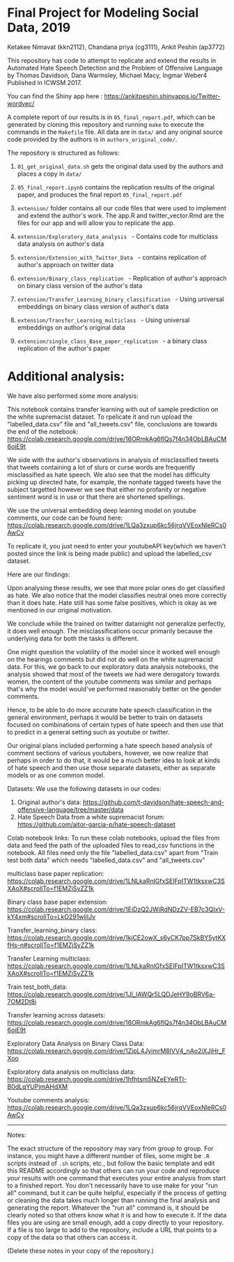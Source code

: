# Final Project for Modeling Social Data, 2019

Ketakee Nimavat (kkn2112), Chandana priya (cg3111), Ankit Peshin (ap3772)

This repository has code to attempt to replicate and extend the results in Automated Hate Speech Detection and the Problem of Offensive Language by Thomas Davidson, Dana Warmsley, Michael Macy, Ingmar Weber4 Published in ICWSM 2017.

You can find the Shiny app here :  https://ankitpeshin.shinyapps.io/Twitter-wordvec/

A complete report of our results is in `05_final_report.pdf`, which can be generated by cloning this repository and running `make` to execute the commands in the `Makefile` file. All data are in `data/` and any original source code provided by the authors is in `authors_original_code/`.

The repository is structured as follows:

1. `01_get_original_data.sh` gets the original data used by the authors and places a copy in `data/`

2. `05_final_report.ipynb` contains the replication results of the original paper, and produces the final report `05_final_report.pdf`

3. `extension/` folder contains all our code files that were used to implement and extend the author's work. The app.R and twitter_vector.Rmd are the files for our app and will allow you to replicate the app.  

4. `extension/Exploratory_data_analysis ` - Contains code for multiclass data analysis on author's data

5. `extension/Extension_with_Twitter_Data ` - contains replication of author's approach on twitter data

6. `extension/Binary_class_replication ` - Replication of author's approach on binary class version of the author's data

7. `extension/Transfer_Learning_binary_classification ` - Using universal embeddings on binary class version of author's data

8. `extension/Transfer_Learning_multiclass ` - Using universal embeddings on author's original data

9. `extension/single_class_Base_paper_replication ` - a binary class replication of the author's paper


# Additional analysis:

We have also performed some more analysis:

This notebook contains transfer learning with out of sample prediction on the white supremacist dataset. To rpelicate it and run upload the "labelled_data.csv" file and "all_tweets.csv" file, conclusions are towards the end of the notebook:
https://colab.research.google.com/drive/16ORmkAg6flQs7f4n34ObLBAuCM6oiE9t

We side with the author's observations in analysis of misclassified tweets that tweets containing a lot of slurs or curse words are frequently misclassified as hate speech.
We also see that the model has difficulty picking up directed hate, for example, the nonhate tagged tweets have the subject targetted however we see that either no profanity or negative sentiment word is in use or that there are shortened spellings.

We use the universal embedding deep learning model on youtube comments, our code can be found here:
https://colab.research.google.com/drive/1LQa3zxup6kc56jrqVVEoxNleRCs0AwCv

To replicate it, you just need to enter your youtubeAPI key(which we haven't posted since the link is being made public) and upload the labelled_csv dataset.

Here are our findings:

Upon analysing these results, we see that more polar ones do get classified as hate. We also notice that the model classifies neutral ones more correctly than it does hate. Hate still has some false positives, which is okay as we mentioned in our original motivation.

We conclude while the trained on twitter datamight not generalize perfectly, it does well enough. The misclassifications occur primarily because the underlying data for both the tasks is different.

One might question the volatility of the model since it worked well enough on the hearings comments but did not do well on the white supremacist data. For this, we go back to our exploratory data analysis notebooks, the analysis showed that most of the tweets we had were derogatory towards women, the content of the youtube comments was similar and perhaps that's why the model would've performed reasonably better on the gender comments.  

Hence, to be able to do more accurate hate speech classification in the general environment, perhaps it would be better to train on datasets focused on combinations of certain types of hate speech and then use that to predict in a general setting such as youtube or twitter. 

Our original plans included performing a hate speech based analysis of comment sections of various youtubers, however, we now realize that perhaps in order to do that, it would be a much better idea to look at kinds of hate speech and then use those separate datasets, either as separate models or as one common model. 



Datasets:
We use the following datasets in our codes:
1. Original author's data: https://github.com/t-davidson/hate-speech-and-offensive-language/tree/master/data
2. Hate Speech Data from a white supremacist forum: https://github.com/aitor-garcia-p/hate-speech-dataset

Colab notebook links:
To run these colab notebooks, upload the files from data and feed the path of the uploaded files to read_csv functions in the notebook.
All files need only the file "labelled_data.csv" apart from "Train test both data" which needs "labelled_data.csv" and "all_tweets.csv"

multiclass base paper replication: https://colab.research.google.com/drive/1LNLkaRnlGfxSEIFpITW1tksxwC3SXAoX#scrollTo=f1EMZjSyZZ1k	

Binary class base paper extension: https://colab.research.google.com/drive/1EjDzQ2JWiRdNDzZV-EB7c3QIxV-kY4xm#scrollTo=LkO291wljIJv	

Transfer_learning_binary class: https://colab.research.google.com/drive/1kjCE2owX_s6yCK7pp7SkBY5ytKXfHs-n#scrollTo=f1EMZjSyZZ1k	

Transfer Learning multiclass: https://colab.research.google.com/drive/1LNLkaRnlGfxSEIFpITW1tksxwC3SXAoX#scrollTo=f1EMZjSyZZ1k	

Train test_both_data: https://colab.research.google.com/drive/1Jl_IAWQr5LQDJeHY9oBRV6a-7OM2Dt8i	

Transfer learning across datasets: https://colab.research.google.com/drive/16ORmkAg6flQs7f4n34ObLBAuCM6oiE9t

Exploratory Data Analysis on Binary Class Data: https://colab.research.google.com/drive/1ZipL4JyimrM8lVV4_nAo2iXJiHr_FXoo	

Exploratory data analysis on multiclass data: https://colab.research.google.com/drive/1hfhtsm5NZeEYeRTI-B0dLqYUPjmAHdXM	

Youtube comments analysis: https://colab.research.google.com/drive/1LQa3zxup6kc56jrqVVEoxNleRCs0AwCv


----

Notes:

The exact structure of the repository may vary from group to group. For instance, you might have a different number of files, some might be `.R` scripts instead of `.sh` scripts, etc., but follow the basic template and edit this README accordingly so that others can run your code and reproduce _your_ results with one command that executes your entire analysis from start to a finished report. You don't necessarily have to use make for your "run all" command, but it can be quite helpful, especially if the process of getting or cleaning the data takes much longer than running the final analysis and generating the report. Whatever the "run all" command is, it should be clearly noted so that others know what it is and how to execute it. If the data files you are using are small enough, add a copy directly to your repository. If a file is too large to add to the repository, include a URL that points to a copy of the data so that others can access it. 

(Delete these notes in your copy of the repository.)
